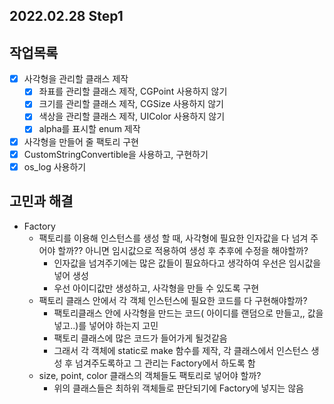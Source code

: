 ## 2022.02.28 Step1

## 작업목록

- [x] 사각형을 관리할 클래스 제작
  - [x] 좌표를 관리할 클래스 제작, CGPoint 사용하지 않기
  - [x] 크기를 관리할 클래스 제작, CGSize 사용하지 않기
  - [x] 색상을 관리할 클래스 제작, UIColor 사용하지 않기
  - [x] alpha를 표시할 enum 제작
- [x] 사각형을 만들어 줄 팩토리 구현
- [x] CustomStringConvertible을 사용하고, 구현하기
- [x] os_log 사용하기

## 고민과 해결

* Factory
  * 팩토리를 이용해 인스턴스를 생성 할 때, 사각형에 필요한 인자값을 다 넘겨 주어야 할까??
    아니면 임시값으로 적용하여 생성 후 추후에 수정을 해야할까?
    * 인자값을 넘겨주기에는 많은 값들이 필요하다고 생각하여 우선은 임시값을 넣어 생성
    * 우선 아이디값만 생성하고, 사각형을 만들 수 있도록 구현
  * 팩토리 클래스 안에서 각 객체 인스턴스에 필요한 코드를 다 구현해야할까?
    * 팩토리클래스 안에 사각형을 만드는 코드( 아이디를 랜덤으로 만들고,, 값을 넣고..)를 넣어야 하는지 고민
    * 팩토리 클래스에 많은 코드가 들어가게 될것같음
    * 그래서 각 객체에 static로 make 함수를 제작, 각 클래스에서 인스턴스 생성 후 넘겨주도록하고
      그 관리는 Factory에서 하도록 함
  * size, point, color 클래스의 객체들도 팩토리로 넣어야 할까?
    * 위의 클래스들은 최하위 객체들로 판단되기에 Factory에 넣지는 않음
